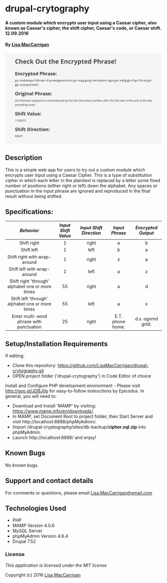 # drupal-crytography

#### A custom module which encrypts user input using a Caesar cipher, also known as Caesar's cipher, the shift cipher, Caesar's code, or Caesar shift. 12.09.2016

#### By [Lisa MacCarrigan](https://github.com/lisamaccarrigan)

![screenshot of project main page](web-app.png)

## Description

This is a simple web app for users to try out a custom module which encrypts user input using a Caesar Cipher. This is a type of substitution cipher in which each letter in the plaintext is replaced by a letter some fixed number of positions (either right or left) down the alphabet. Any spaces or punctuation in the input phrase are ignored and reproduced in the final result without being shifted.

## Specifications:
| _Behavior_ | _Input Shift Value_ |  _Input Shift Direction_ | _Input Phrase_ | _Encrypted Output_ |
|:---------------------------------------------------------------------:|:---------------------------------------------------------------------:|:---------------------------------------------------------------------:|:---------------------------------------------------------------------------:|:-------------------------------------------------------------------------------------------------------------------:|
| Shift right | 1 | right | a | b |
| Shift left | 1 | left | b | a |
| Shift right with wrap-around | 1 | right | z | a |
| Shift left with wrap-around | 1 | left | a | z |
| Shift right 'through' alphabet one or more times | 55 | right | a | d |
| Shift left 'through' alphabet one or more times | 55 | left | a | x |
| Enter multi-word phrase with punctuation | 25 | right | E.T. phone home. | d.s. ognmd gnld. |

## Setup/Installation Requirements

If editing:
* Clone this repository: https://github.com/LisaMacCarrigan/drupal-crytography.git
* OPEN project folder ('drupal-crytography') in Code Editor of choice

Install and Configure PHP development environment - Please visit http://goo.gl/JDBJ0p for easy-to-follow instructions by Epicodus. In general, you will need to:
* Download and Install 'MAMP' by visiting: https://www.mamp.info/en/downloads/.
* In MAMP, set Document Root to project folder, then Start Server and visit http://localhost:8888/phpMyAdmin/.
* Import /drupal-cryptography/sites/db-backup/**cipher.sql.zip** into phpMyAdmin.
* Launch http://localhost:8888/ and enjoy!

## Known Bugs

No known bugs.

## Support and contact details

For comments or questions, please email Lisa.MacCarrigan@gmail.com

## Technologies Used

* PHP
* MAMP Version 4.0.6
* MySQL Server
* phpMyAdmin Version 4.6.4
* Drupal 7.52

### License

*This application is licensed under the MIT license*

Copyright (c) 2016 [Lisa MacCarrigan](https://github.com/lisamaccarrigan)
